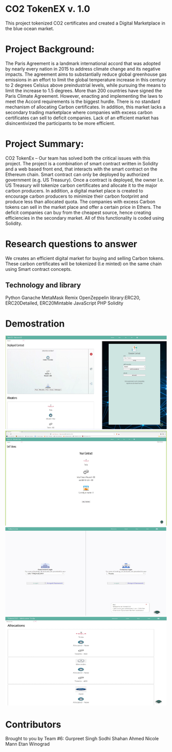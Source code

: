 # CO2 TokenEX v. 1.0
This project tokenized CO2 certificates and created a Digital Marketplace in the blue ocean market.

# Project Background: 
The Paris Agreement is a landmark international accord that was adopted by nearly every nation in 2015 to address climate change and its negative impacts. The agreement aims to substantially reduce global greenhouse gas emissions in an effort to limit the global temperature increase in this century to 2 degrees Celsius above preindustrial levels, while pursuing the means to limit the increase to 1.5 degrees.
 More than 200 countries have signed the Paris Climate Agreement. However, enacting and implementing the laws to meet the Accord requirements is the biggest hurdle. There is no standard mechanism of allocating Carbon certificates. In addition, this market lacks a secondary trading marketplace where companies with excess carbon certificates can sell to deficit companies. Lack of an efficient market has disincentivized the participants to be more efficient. 

 # Project Summary:
CO2 TokenEx – Our team has solved both the critical issues with this project. The project is a combination of smart contract written in Solidity and a web based front end, that interacts with the smart contract on the Ethereum chain. 
Smart contract can only be deployed by authorized government (e.g. US Treasury). Once a contract is deployed, the owner I.e. US Treasury will tokenize carbon certificates and allocate it to the major carbon producers. 
In addition, a digital market place is created to encourage carbon producers to minimize their carbon footprint and produce less than allocated quota. The companies with excess Carbon tokens can sell in the market place and offer a certain price in Ethers. The deficit companies can buy from the cheapest source, hence creating efficiencies in the secondary market. All of this functionality is coded using Solidity. 
# Research questions to answer
We creates an efficient digital market for buying and selling Carbon tokens. These carbon certificates will be tokenized (I.e minted) on the same chain using Smart contract concepts.  

## Technology and library
Python
Ganache
MetaMask
Remix
OpenZeppelin library:ERC20, ERC20Detailed, ERC20Mintable
JavaScript
PHP
Solidity

# Demostration
![alt text](https://github.com/gurpreetsodhi/Columbia_Fintech_Project3/blob/master/Picture1.png?raw=true)
![alt text](https://github.com/gurpreetsodhi/Columbia_Fintech_Project3/blob/master/Picture2.png?raw=true)
![alt text](https://github.com/gurpreetsodhi/Columbia_Fintech_Project3/blob/master/Picture3.png?raw=true)
![alt text](https://github.com/gurpreetsodhi/Columbia_Fintech_Project3/blob/master/Picture4.png?raw=true)
# Contributors
Brought to you by Team #6:
Gurpreet Singh Sodhi
Shahan Ahmed
Nicole Mann
Etan Winograd


